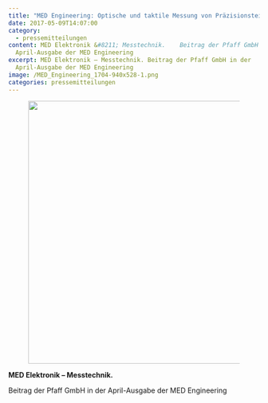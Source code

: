 ```yaml
---
title: "MED Engineering: Optische und taktile Messung von Präzisionsteilen"
date: 2017-05-09T14:07:00
category:
  - pressemitteilungen
content: MED Elektronik &#8211; Messtechnik.    Beitrag der Pfaff GmbH in der
  April-Ausgabe der MED Engineering
excerpt: MED Elektronik – Messtechnik. Beitrag der Pfaff GmbH in der
  April-Ausgabe der MED Engineering
image: /MED_Engineering_1704-940x528-1.png
categories: pressemitteilungen
---
```


<figure class="wp-block-image size-large"><img loading="lazy" width="940" height="528" src="/MED_Engineering_1704-940x528-1.png" alt="" class="wp-image-669" srcset="/MED_Engineering_1704-940x528-1.png 940w, /MED_Engineering_1704-940x528-1-300x169.png 300w, /MED_Engineering_1704-940x528-1-768x431.png 768w" sizes="(max-width: 940px) 100vw, 940px" /></figure>



<p><strong>MED Elektronik &#8211; Messtechnik.</strong></p>



<p>Beitrag der Pfaff GmbH in der April-Ausgabe der MED Engineering</p>
